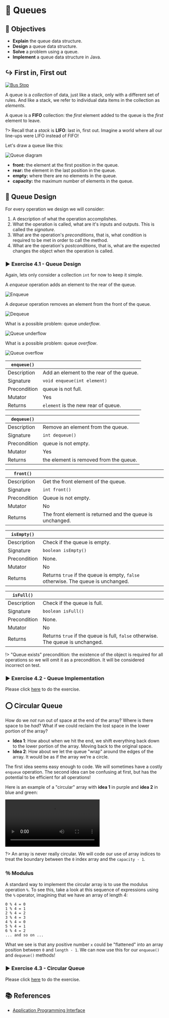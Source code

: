 # 🚏 Queues

## 🎯 Objectives

- **Explain** the queue data structure.
- **Design** a queue data structure.
- **Solve** a problem using a queue.
- **Implement** a queue data structure in Java.

## ↪️ First in, First out

[![Bus Stop](./images/1-Bus-Stop.gif "The word 'queue' in the UK refers to what we call a 'line'.")](https://dribbble.com/shots/6290600-We-are-heroes)

A queue is a *collection* of data, just like a stack, only with a different set of rules. And like a stack, we refer to individual data items in the collection as *elements*.

A queue is a **FIFO** collection: the *first* element added to the queue is the *first* element to leave.

?> Recall that a *stack* is **LIFO**: last in, first out. Imagine a world where all our line-ups were LIFO instead of FIFO!

Let's draw a queue like this:

![Queue diagram](images/queue1.png)

- **front:** the element at the first position in the queue.
- **rear:** the element in the last position in the queue.
- **empty:** where there are no elements in the queue.
- **capacity:** the maximum number of elements in the queue.

## 📐 Queue Design

For every operation we design we will consider:

1. A description of what the operation accomplishes.
2. What the operation is called, what are it's inputs and outputs. This is called the *signature*.
3. What are the operation's *preconditions*, that is, what condition is required to be met in order to call the method.
4. What are the operation's *postconditions*, that is, what are the expected changes  the object when the operation is called.

### ▶️ Exercise 4.1 - Queue Design

Again, lets only consider a collection `int` for now to keep it simple.

A *enqueue* operation adds an element to the rear of the queue.

![Enqueue](images/queue2.png)

A *dequeue* operation removes an element from the front of the queue.

![Dequeue](images/queue3.png)

What is a possible problem: queue *underflow*.

![Queue underflow](images/queue4.png)

What is a possible problem: queue *overflow*.

![Queue overflow](images/queue5.png)

| `enqueue()`  |                                          |
| ------------ | ---------------------------------------- |
| Description  | Add an element to the rear of the queue. |
| Signature    | `void enqueue(int element)`              |
| Precondition | queue is not full.                       |
| Mutator      | Yes                                      |
| Returns      | `element` is the new rear of queue.      |

| `dequeue()`  |                                        |
| ------------ | -------------------------------------- |
| Description  | Remove an element from the queue.      |
| Signature    | `int dequeue()`                        |
| Precondition | queue is not empty.                    |
| Mutator      | Yes                                    |
| Returns      | the element is removed from the queue. |

| `front()`    |                                                           |
| ------------ | --------------------------------------------------------- |
| Description  | Get the front element of the queue.                       |
| Signature    | `int front()`                                             |
| Precondition | Queue is not empty.                                       |
| Mutator      | No                                                        |
| Returns      | The front element is returned and the queue is unchanged. |

| `isEmpty()`  |                                                                                  |
| ------------ | -------------------------------------------------------------------------------- |
| Description  | Check if the queue is empty.                                                     |
| Signature    | `boolean isEmpty()`                                                              |
| Precondition | None.                                                                            |
| Mutator      | No                                                                               |
| Returns      | Returns `true` if the queue is empty, `false` otherwise. The queue is unchanged. |

| `isFull()`   |                                                                                 |
| ------------ | ------------------------------------------------------------------------------- |
| Description  | Check if the queue is full.                                                     |
| Signature    | `boolean isFull()`                                                              |
| Precondition | None.                                                                           |
| Mutator      | No                                                                              |
| Returns      | Returns `true` if the queue is full, `false` otherwise. The queue is unchanged. |

!> "Queue exists" precondition: the existence of the object is required for all operations so we will omit it as a precondition. It will be considered incorrect on test.

### ▶️ Exercise 4.2 - Queue Implementation

Please click [here](https://github.com/JAC-CS-Programming-4-W23/E4.2-Queue-Array) to do the exercise.

## ⭕️ Circular Queue

How do we *not* run out of space at the end of the array? Where is there space to be *had*? What if we could reclaim the lost space in the lower portion of the array?

- **Idea 1**: How about when we hit the end, we shift everything back down to the lower portion of the array. Moving back to the original space.
- **Idea 2**: How about we let the queue "wrap" around the edges of the array. It would be as if the array we're a circle.

The first idea seems easy enough to code. We will sometimes have a costly `enqueue` operation. The second idea can be confusing at first, but has the potential to be efficient for all operations!

Here is an example of a "circular" array with **idea 1** in purple and **idea 2** in blue and green:

![Circular Queue](./images/Circular-Queue.mp4 ':include :type=video controls width=100%')

?> An array is never really circular. We will code our use of array indices to treat the boundary between the `0` index array and the `capacity - 1`.

### ％ Modulus

A standard way to implement the circular array is to use the modulus operation `%`. To see this, take a look at this sequence of expressions using the `%` operator, imagining that we have an array of length 4:

```text
0 % 4 = 0
1 % 4 = 1
2 % 4 = 2
3 % 4 = 3
4 % 4 = 0
5 % 4 = 1
6 % 4 = 2
... and so on ...
```

What we see is that any positive number `x` could be "flattened" into an array position between `0` and `length - 1`. We can now use this for our `enqueue()` and `dequeue()` methods!

### ▶️ Exercise 4.3 - Circular Queue

Please click [here](https://github.com/JAC-CS-Programming-4-W23/E4.3-Circular-Queue) to do the exercise.

## 📚 References

- [Application Programming Interface](https://en.wikipedia.org/wiki/API)
